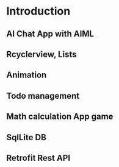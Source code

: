 # Introduction
## AI Chat App with AIML
## Rcyclerview, Lists
## Animation
## Todo management
## Math calculation App game
## SqlLite DB
## Retrofit Rest API
